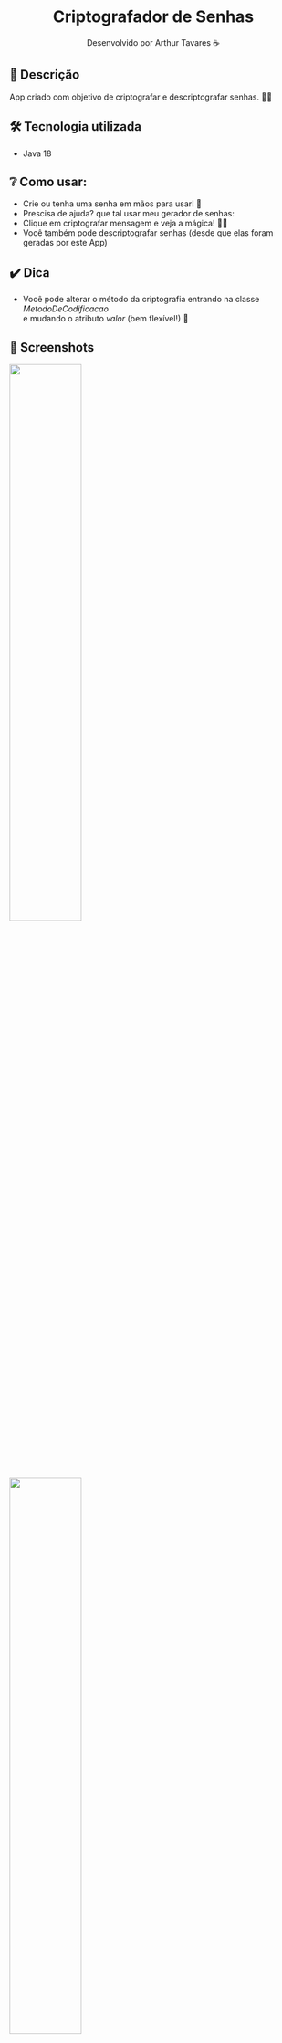 <div align="center">
  <h1>Criptografador de Senhas</h1>
  <p> Desenvolvido por Arthur Tavares ☕</p>
</div>

## 📑 Descrição
App criado com objetivo de criptografar e descriptografar senhas. 👨‍💻

## 🛠️ Tecnologia utilizada
- Java 18

## ❔ Como usar:
- Crie ou tenha uma senha em mãos para usar! 📜
- Prescisa de ajuda? que tal usar meu gerador de senhas: 
- Clique em criptografar mensagem e veja a mágica! 🧙‍♂️
- Você também pode descriptografar senhas (desde que elas foram geradas por este App)

## ✔️ Dica
- Você pode alterar o método da criptografia entrando na classe *MetodoDeCodificacao* </br>
e mudando o atributo *valor* (bem flexível!) 🤸


## 📸 Screenshots
<img src="" alt="" width="50%">
<img src="" alt="" width ="50%">
